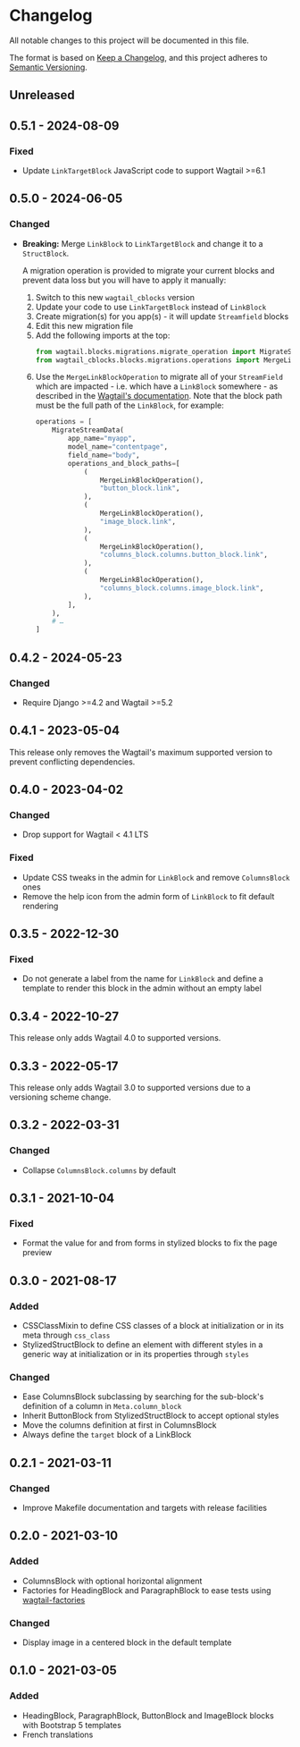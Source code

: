 # Changelog

All notable changes to this project will be documented in this file.

The format is based on [Keep a Changelog](https://keepachangelog.com/en/1.0.0/),
and this project adheres to [Semantic Versioning](https://semver.org/spec/v2.0.0.html).

## Unreleased

## 0.5.1 - 2024-08-09
### Fixed
- Update `LinkTargetBlock` JavaScript code to support Wagtail >=6.1

## 0.5.0 - 2024-06-05
### Changed
- **Breaking:** Merge `LinkBlock` to `LinkTargetBlock` and change it to a
  `StructBlock`.

  A migration operation is provided to migrate your current blocks and prevent
  data loss but you will have to apply it manually:
  1. Switch to this new `wagtail_cblocks` version
  2. Update your code to use `LinkTargetBlock` instead of `LinkBlock`
  3. Create migration(s) for you app(s) - it will update `Streamfield` blocks
  4. Edit this new migration file
  5. Add the following imports at the top:
     ```python
     from wagtail.blocks.migrations.migrate_operation import MigrateStreamData
     from wagtail_cblocks.blocks.migrations.operations import MergeLinkBlockOperation
     ```
  6. Use the `MergeLinkBlockOperation` to migrate all of your `StreamField` which
     are impacted - i.e. which have a `LinkBlock` somewhere - as described in the
     [Wagtail's documentation](https://docs.wagtail.org/en/latest/advanced_topics/streamfield_migrations.html#basic-usage).
     Note that the block path must be the full path of the `LinkBlock`, for
     example:
     ```python
     operations = [
         MigrateStreamData(
             app_name="myapp",
             model_name="contentpage",
             field_name="body",
             operations_and_block_paths=[
                 (
                     MergeLinkBlockOperation(),
                     "button_block.link",
                 ),
                 (
                     MergeLinkBlockOperation(),
                     "image_block.link",
                 ),
                 (
                     MergeLinkBlockOperation(),
                     "columns_block.columns.button_block.link",
                 ),
                 (
                     MergeLinkBlockOperation(),
                     "columns_block.columns.image_block.link",
                 ),
             ],
         ),
         # …
     ]
     ```

## 0.4.2 - 2024-05-23
### Changed
- Require Django >=4.2 and Wagtail >=5.2

## 0.4.1 - 2023-05-04

This release only removes the Wagtail's maximum supported version to prevent
conflicting dependencies.

## 0.4.0 - 2023-04-02
### Changed
- Drop support for Wagtail < 4.1 LTS

### Fixed
- Update CSS tweaks in the admin for `LinkBlock` and remove `ColumnsBlock` ones
- Remove the help icon from the admin form of `LinkBlock` to fit default rendering

## 0.3.5 - 2022-12-30
### Fixed
- Do not generate a label from the name for `LinkBlock` and define a template to
  render this block in the admin without an empty label

## 0.3.4 - 2022-10-27

This release only adds Wagtail 4.0 to supported versions.

## 0.3.3 - 2022-05-17

This release only adds Wagtail 3.0 to supported versions due to a versioning
scheme change.

## 0.3.2 - 2022-03-31
### Changed
- Collapse `ColumnsBlock.columns` by default

## 0.3.1 - 2021-10-04
### Fixed
- Format the value for and from forms in stylized blocks to fix the page preview

## 0.3.0 - 2021-08-17
### Added
- CSSClassMixin to define CSS classes of a block at initialization or in its
  meta through `css_class`
- StylizedStructBlock to define an element with different styles in a generic
  way at initialization or in its properties through `styles`

### Changed
- Ease ColumnsBlock subclassing by searching for the sub-block's definition of
  a column in `Meta.column_block`
- Inherit ButtonBlock from StylizedStructBlock to accept optional styles
- Move the columns definition at first in ColumnsBlock
- Always define the `target` block of a LinkBlock

## 0.2.1 - 2021-03-11
### Changed
- Improve Makefile documentation and targets with release facilities

## 0.2.0 - 2021-03-10
### Added
- ColumnsBlock with optional horizontal alignment
- Factories for HeadingBlock and ParagraphBlock to ease tests using
  [wagtail-factories](https://pypi.org/project/wagtail-factories/)

### Changed
- Display image in a centered block in the default template

## 0.1.0 - 2021-03-05
### Added
- HeadingBlock, ParagraphBlock, ButtonBlock and ImageBlock blocks with
  Bootstrap 5 templates
- French translations
